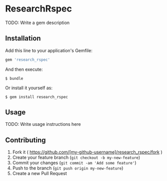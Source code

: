 # ResearchRspec

TODO: Write a gem description

## Installation

Add this line to your application's Gemfile:

```ruby
gem 'research_rspec'
```

And then execute:

    $ bundle

Or install it yourself as:

    $ gem install research_rspec

## Usage

TODO: Write usage instructions here

## Contributing

1. Fork it ( https://github.com/[my-github-username]/research_rspec/fork )
2. Create your feature branch (`git checkout -b my-new-feature`)
3. Commit your changes (`git commit -am 'Add some feature'`)
4. Push to the branch (`git push origin my-new-feature`)
5. Create a new Pull Request
